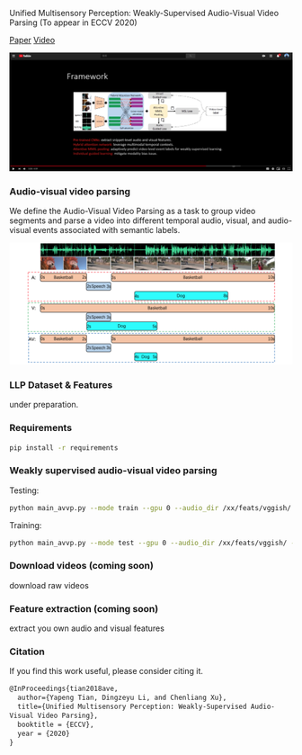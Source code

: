 Unified Multisensory Perception: Weakly-Supervised Audio-Visual Video Parsing (To appear in ECCV 2020) 

[Paper](https://www.ecva.net/papers/eccv_2020/papers_ECCV/papers/123480443.pdf) [Video](https://www.youtube.com/watch?v=y4QB5RicUo8) 

[![Watch the video](Figs/demo_thumbnail.png)](https://www.youtube.com/watch?v=y4QB5RicUo8)

### Audio-visual video parsing

We define the Audio-Visual Video Parsing as a task to group video segments
and parse a video into different temporal audio, visual, and audio-visual events
associated with semantic labels.

![image](Figs/avvp.png)

### LLP Dataset & Features

under preparation.

### Requirements

```bash
pip install -r requirements
```

### Weakly supervised audio-visual video parsing 

Testing: 


```bash
python main_avvp.py --mode train --gpu 0 --audio_dir /xx/feats/vggish/ --video_dir /xx/feats/res152/ --st_dir /xx/feats/r2plus1d_18/
```

Training:

```bash
python main_avvp.py --mode test --gpu 0 --audio_dir /xx/feats/vggish/ --video_dir /xx/feats/res152/ --st_dir /xx/feats/r2plus1d_18/
```
### Download videos (coming soon)

download raw videos

### Feature extraction (coming soon)

extract you own audio and visual features

### Citation

If you find this work useful, please consider citing it.

<pre><code>@InProceedings{tian2018ave,
  author={Yapeng Tian, Dingzeyu Li, and Chenliang Xu},
  title={Unified Multisensory Perception: Weakly-Supervised Audio-Visual Video Parsing},
  booktitle = {ECCV},
  year = {2020}
}
</code></pre>




